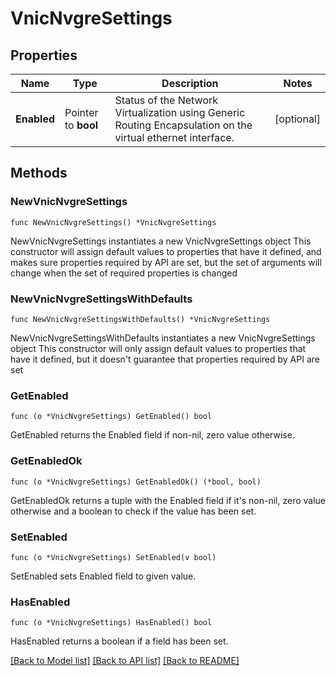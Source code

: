 # VnicNvgreSettings

## Properties

Name | Type | Description | Notes
------------ | ------------- | ------------- | -------------
**Enabled** | Pointer to **bool** | Status of the Network Virtualization using Generic Routing Encapsulation on the virtual ethernet interface. | [optional] 

## Methods

### NewVnicNvgreSettings

`func NewVnicNvgreSettings() *VnicNvgreSettings`

NewVnicNvgreSettings instantiates a new VnicNvgreSettings object
This constructor will assign default values to properties that have it defined,
and makes sure properties required by API are set, but the set of arguments
will change when the set of required properties is changed

### NewVnicNvgreSettingsWithDefaults

`func NewVnicNvgreSettingsWithDefaults() *VnicNvgreSettings`

NewVnicNvgreSettingsWithDefaults instantiates a new VnicNvgreSettings object
This constructor will only assign default values to properties that have it defined,
but it doesn't guarantee that properties required by API are set

### GetEnabled

`func (o *VnicNvgreSettings) GetEnabled() bool`

GetEnabled returns the Enabled field if non-nil, zero value otherwise.

### GetEnabledOk

`func (o *VnicNvgreSettings) GetEnabledOk() (*bool, bool)`

GetEnabledOk returns a tuple with the Enabled field if it's non-nil, zero value otherwise
and a boolean to check if the value has been set.

### SetEnabled

`func (o *VnicNvgreSettings) SetEnabled(v bool)`

SetEnabled sets Enabled field to given value.

### HasEnabled

`func (o *VnicNvgreSettings) HasEnabled() bool`

HasEnabled returns a boolean if a field has been set.


[[Back to Model list]](../README.md#documentation-for-models) [[Back to API list]](../README.md#documentation-for-api-endpoints) [[Back to README]](../README.md)


